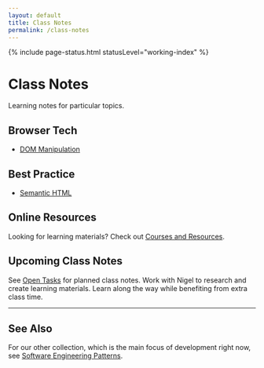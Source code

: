 ```yaml
---
layout: default
title: Class Notes
permalink: /class-notes
---
```


{% include page-status.html statusLevel="working-index" %}

# Class Notes

Learning notes for particular topics.

## Browser Tech

- [DOM Manipulation](/class-notes/dom-manipulation)

## Best Practice
 
- [Semantic HTML](/class-notes/semantic-html)

## Online Resources

Looking for learning materials? Check out [Courses and Resources](/resources).

## Upcoming Class Notes

See [Open Tasks](/open-tasks) for planned class notes. Work with Nigel to research and create learning materials. Learn along the way while benefiting from extra class time.

---

## See Also

For our other collection, which is the main focus of development right now, see [Software Engineering Patterns](/patterns).

